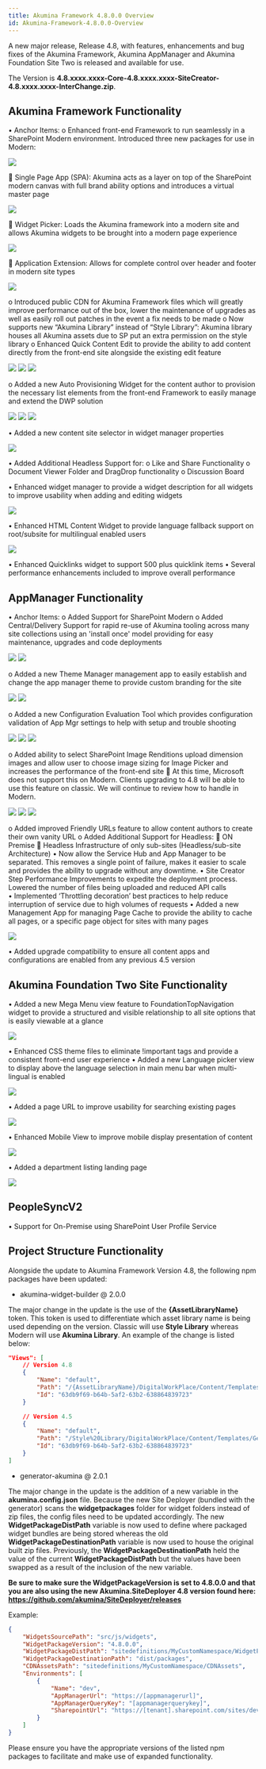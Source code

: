 ```yaml
---
title: Akumina Framework 4.8.0.0 Overview
id: Akumina-Framework-4.8.0.0-Overview
---
```



A new major release, Release 4.8, with features, enhancements and bug fixes of the Akumina Framework, Akumina AppManager and Akumina Foundation Site Two is released and available for use.  
 
The Version is **4.8.xxxx.xxxx-Core-4.8.xxxx.xxxx-SiteCreator-4.8.xxxx.xxxx-InterChange.zip**.

## Akumina Framework Functionality
•	Anchor Items:
o	Enhanced front-end Framework to run seamlessly in a SharePoint Modern environment.  Introduced three new packages for use in Modern:

![](https://akuminadownloads.blob.core.windows.net/wiki/AkuminaDev/48releasemodules.png)
 

	Single Page App (SPA):  Akumina acts as a layer on top of the SharePoint modern canvas with full brand ability options and introduces a virtual master page
 
![](https://akuminadownloads.blob.core.windows.net/wiki/AkuminaDev/48releasehomepage.png)
 

	Widget Picker: Loads the Akumina framework into a modern site and allows Akumina widgets to be brought into a modern page experience

![](https://akuminadownloads.blob.core.windows.net/wiki/AkuminaDev/48releasewidgetpicker.png)
 

	Application Extension:  Allows for complete control over header and footer in modern site types

![](https://akuminadownloads.blob.core.windows.net/wiki/AkuminaDev/48releaseappext.png)
 

o	Introduced public CDN for Akumina Framework files which will greatly improve performance out of the box, lower the maintenance of upgrades as well as easily roll out patches in the event a fix needs to be made
o	Now supports new “Akumina Library” instead of “Style Library”:  Akumina library houses all Akumina assets due to SP put an extra permission on the style library 
o	Enhanced Quick Content Edit to provide the ability to add content directly from the front-end site alongside the existing edit feature

![](https://akuminadownloads.blob.core.windows.net/wiki/AkuminaDev/48releasequickcontent1.png)
![](https://akuminadownloads.blob.core.windows.net/wiki/AkuminaDev/48releasequickcontent2.png)
![](https://akuminadownloads.blob.core.windows.net/wiki/AkuminaDev/48releasequickcontent3.png)
    

o	Added a new Auto Provisioning Widget for the content author to provision the necessary list elements from the front-end Framework to easily manage and extend the DWP solution

![](https://akuminadownloads.blob.core.windows.net/wiki/AkuminaDev/48releaselistselector1.png)
![](https://akuminadownloads.blob.core.windows.net/wiki/AkuminaDev/48releaselistselector2.png)
![](https://akuminadownloads.blob.core.windows.net/wiki/AkuminaDev/48releaselistselector3.png)           

•	Added a new content site selector in widget manager properties 

![](https://akuminadownloads.blob.core.windows.net/wiki/AkuminaDev/48releasecontentsiteselector.png)
 
•	Added Additional Headless Support for:
o	Like and Share Functionality
o	Document Viewer Folder and DragDrop functionality
o	Discussion Board

•	Enhanced widget manager to provide a widget description for all widgets to improve usability when adding and editing widgets

![](https://akuminadownloads.blob.core.windows.net/wiki/AkuminaDev/48releasewidgetmanager.png) 

•	Enhanced HTML Content Widget to provide language fallback support on root/subsite for multilingual enabled users

![](https://akuminadownloads.blob.core.windows.net/wiki/AkuminaDev/48releasewidgetmanager2.png)
 
•	Enhanced Quicklinks widget to support 500 plus quicklink items
•	Several performance enhancements included to improve overall performance

## AppManager Functionality

•	Anchor Items:
o	Added Support for SharePoint Modern
o	Added Central/Delivery Support for rapid re-use of Akumina tooling across many site collections using an 'install once' model providing for easy maintenance, upgrades and code deployments 
    
![](https://akuminadownloads.blob.core.windows.net/wiki/AkuminaDev/48releasecentralsitediagram.png)
![](https://akuminadownloads.blob.core.windows.net/wiki/AkuminaDev/48releaseappmgrprovision.png)

o	Added a new Theme Manager management app to easily establish and change the app manager theme to provide custom branding for the site
  
![](https://akuminadownloads.blob.core.windows.net/wiki/AkuminaDev/48releaseappmgrthemepicker.png)
![](https://akuminadownloads.blob.core.windows.net/wiki/AkuminaDev/48releaseappmgrthemepicker2.png)

o	Added a new Configuration Evaluation Tool which provides configuration validation of App Mgr settings to help with setup and trouble shooting 

![](https://akuminadownloads.blob.core.windows.net/wiki/AkuminaDev/48releaseappmgrevaltool1.png)
![](https://akuminadownloads.blob.core.windows.net/wiki/AkuminaDev/48releaseappmgrevaltool2.png)
![](https://akuminadownloads.blob.core.windows.net/wiki/AkuminaDev/48releaseappmgrevaltool3.png)   

o	Added ability to select SharePoint Image Renditions upload dimension images and allow user to choose image sizing for Image Picker and increases the performance of the front-end site
	At this time, Microsoft does not support this on Modern.  Clients upgrading to 4.8 will be able to use this feature on classic.  We will continue to review how to handle in Modern.

![](https://akuminadownloads.blob.core.windows.net/wiki/AkuminaDev/48releaseappmgrimagepicker1.png)
![](https://akuminadownloads.blob.core.windows.net/wiki/AkuminaDev/48releaseappmgrimagepicker2.png)
![](https://akuminadownloads.blob.core.windows.net/wiki/AkuminaDev/48releaseappmgrimagepicker3.png)
    
o	Added improved Friendly URLs feature to allow content authors to create their own vanity URL
o	Added Additional Support for Headless:
	ON Premise
	Headless Infrastructure of only sub-sites (Headless/sub-site Architecture)
•	Now allow the Service Hub and App Manager to be separated.   This removes a single point of failure, makes it easier to scale and provides the ability to upgrade without any downtime.
•	Site Creator Step Performance Improvements to expedite the deployment process. Lowered the number of files being uploaded and reduced API calls  
•	Implemented ‘Throttling decoration’ best practices to help reduce interruption of service due to high volumes of requests
•	Added a new Management App for managing Page Cache to provide the ability to cache all pages, or a specific page object for sites with many pages 

![](https://akuminadownloads.blob.core.windows.net/wiki/AkuminaDev/48releaseappmgrpagecache.png)
 
•	Added upgrade compatibility to ensure all content apps and configurations are enabled from any previous 4.5 version

## Akumina Foundation Two Site Functionality

•	Added a new Mega Menu view feature to FoundationTopNavigation widget to provide a structured and visible relationship to all site options that is easily viewable at a glance

![](https://akuminadownloads.blob.core.windows.net/wiki/AkuminaDev/48releasemegamenu.png)
 
•	Enhanced CSS theme files to eliminate !important tags and provide a consistent front-end user experience
•	Added a new Language picker view to display above the language selection in main menu bar when multi-lingual is enabled

![](https://akuminadownloads.blob.core.windows.net/wiki/AkuminaDev/48releaselanguagepicker.png)
 
•	Added a page URL to improve usability for searching existing pages

![](https://akuminadownloads.blob.core.windows.net/wiki/AkuminaDev/48releasesearchresults.png)
 
•	Enhanced Mobile View to improve mobile display presentation of content 

![](https://akuminadownloads.blob.core.windows.net/wiki/AkuminaDev/48releasemobileview.png)
 
•	Added a department listing landing page 

![](https://akuminadownloads.blob.core.windows.net/wiki/AkuminaDev/48releasedepartmentpage.png)
 

## PeopleSyncV2

•	Support for On-Premise using SharePoint User Profile Service

## Project Structure Functionality

Alongside the update to Akumina Framework Version 4.8, the following npm packages have been updated:

* akumina-widget-builder @ 2.0.0

The major change in the update is the use of the **{AssetLibraryName}** token. This token is used to differentiate which asset library name is being used depending on the version. Classic will use **Style Library** whereas Modern will use **Akumina Library**. An example of the change is listed below:

```json
"Views": [
    // Version 4.8
    {
        "Name": "default",
        "Path": "/{AssetLibraryName}/DigitalWorkPlace/Content/Templates/GenericListWidget/default.html",
        "Id": "63db9f69-b64b-5af2-63b2-638864839723"
    }

    // Version 4.5
    {
        "Name": "default",
        "Path": "/Style%20Library/DigitalWorkPlace/Content/Templates/GenericListWidget/default.html",
        "Id": "63db9f69-b64b-5af2-63b2-638864839723"
    }
]
```

* generator-akumina @ 2.0.1

The major change in the update is the addition of a new variable in the **akumina.config.json** file. Because the new Site Deployer (bundled with the generator) scans the **widgetpackages** folder for widget folders instead of zip files, the config files need to be updated accordingly. The new **WidgetPackageDistPath** variable is now used to define where packaged widget bundles are being stored whereas the old **WidgetPackageDestinationPath** variable is now used to house the original built zip files.
Previously, the **WidgetPackageDestinationPath** held the value of the current **WidgetPackageDistPath** but the values have been swapped as a result of the inclusion of the new variable.

**Be sure to make sure the WidgetPackageVersion is set to 4.8.0.0 and that you are also using the new Akumina.SiteDeployer 4.8 version found here: https://github.com/akumina/SiteDeployer/releases**

Example:
```json
{
    "WidgetsSourcePath": "src/js/widgets",
    "WidgetPackageVersion": "4.8.0.0",
    "WidgetPackageDistPath": "sitedefinitions/MyCustomNamespace/WidgetPackages",
    "WidgetPackageDestinationPath": "dist/packages",
    "CDNAssetsPath": "sitedefinitions/MyCustomNamespace/CDNAssets",
    "Environments": [
        {
            "Name": "dev",
            "AppManagerUrl": "https://[appmanagerurl]",
            "AppManagerQueryKey": "[appmanagerquerykey]",
            "SharepointUrl": "https://[tenant].sharepoint.com/sites/dev"
        }
    ]
}
```

Please ensure you have the appropriate versions of the listed npm packages to facilitate and make use of expanded functionality.